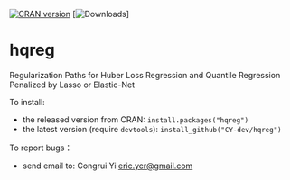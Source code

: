 <!-- badges: start -->
[![CRAN version](https://img.shields.io/cran/v/hqreg?logo=R)](https://cran.r-project.org/package=hqreg)
[![Downloads](https://cranlogs.r-pkg.org/badges/grand-total/hqreg)]
<!-- badges: end -->

# hqreg
Regularization Paths for Huber Loss Regression and Quantile Regression Penalized by Lasso or Elastic-Net

To install:

* the released version from CRAN: `install.packages("hqreg")`
* the latest version (require `devtools`): `install_github("CY-dev/hqreg")`

To report bugs：
* send email to: Congrui Yi <eric.ycr@gmail.com>
